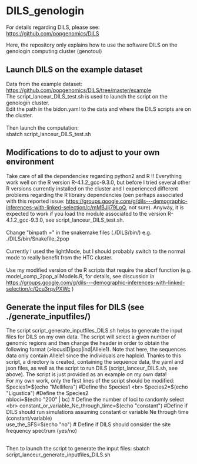 # DILS_genologin
For details regarding DILS, please see: <br>
https://github.com/popgenomics/DILS<br>

Here, the repository only explains how to use the software DILS on the genologin computing cluster (genotoul)<br>

## Launch DILS on the example dataset
Data from the example dataset: https://github.com/popgenomics/DILS/tree/master/example <br>
The script_lanceur_DILS_test.sh is used to launch the script on the genologin cluster.<br>
Edit the path in the bidon.yaml to the data and where the DILS scripts are on the cluster.<br><br>
Then launch the computation:<br>
sbatch script_lanceur_DILS_test.sh<br>

## Modifications to do to adjust to your own environment
Take care of all the dependencies regarding python2 and R !! Everything work well on the R version R-4.1.2_gcc-9.3.0, but before I tried several other R versions currently installed on the cluster and I experienced different problems regarding the R librairy dependencies (oen perhaps associated with this reported issue: https://groups.google.com/g/dils---demographic-inferences-with-linked-selection/c/mMBJjj79LoQ, not sure). Anyway, it is expected to work if you load the module associated to the version R-4.1.2_gcc-9.3.0, see script_lanceur_DILS_test.sh.<br><br>
Change "binpath =" in the snakemake files (./DILS/bin/) e.g. ./DILS/bin/Snakefile_2pop <br><br>
Currently I used the lightMode, but I should probably switch to the normal mode to really benefit from the HTC cluster.<br><br>
Use my modified version of the R scripts that require the abcrf function (e.g. model_comp_2pop_allModels.R, for details, see discussion in https://groups.google.com/g/dils---demographic-inferences-with-linked-selection/c/Qcu3rqvPXWc )<br>

## Generate the input files for DILS (see ./generate_inputfiles/)
The script script_generate_inputfiles_DILS.sh helps to generate the input files for DILS on my own data. The script will select a given number of genomic regions and then change the header in order to obtain the following format (>locusID|pop|ind|Allele1). Note that here, the sequences data only contain Allele1 since the individuals are haploid. Thanks to this script, a directory is created, containing the sequence data, the yaml and json files, as well as the script to run DILS (script_lanceur_DILS.sh, see above). The script is just provided as an example on my own data! <br>
For my own work, only the first lines of the script should be modified: <br>
Species1=$(echo "Mellifera") #Define the Species1 <br>
Species2=$(echo "Ligustica") #Define the Species2 <br>
nbloci=$(echo "200" | bc) # Define the number of loci to randomly select <br>
constant_or_variable_Ne_through_time=$(echo "constant") #Define if DILS should run simulations assuming constant or variable Ne through time (constant/variable) <br>
 use_the_SFS=$(echo "no") # Define if DILS should consider the site frequency spectrum (yes/no) <br> <br>

Then to launch the script to generate the input files: sbatch script_lanceur_generate_inputfiles_DILS.sh <br>

